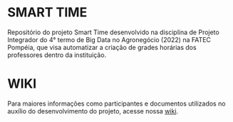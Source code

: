 # SMART TIME
Repositório do projeto Smart Time desenvolvido na disciplina de Projeto Integrador do 4° termo de Big Data no Agronegócio (2022) na FATEC Pompéia, que visa automatizar a criação de grades horárias dos professores dentro da instituição.

# WIKI
Para maiores informações como participantes e documentos utilizados no auxílio do desenvolvimento do projeto, acesse nossa [wiki](https://github.com/MateusBonacinaZ/grade-horaria-ag/wiki).
<br><br>
